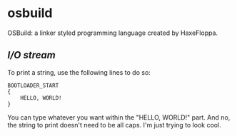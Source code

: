 # osbuild
OSBuild: a linker styled programming language created by HaxeFloppa.

<h2><i><b>I/O stream</b></i></h2>
To print a string, use the following lines to do so:


    BOOTLOADER_START
    {
        HELLO, WORLD!
    }
You can type whatever you want within the "HELLO, WORLD!" part. And no, the string to print doesn't need to be all caps. I'm just trying to look cool.
